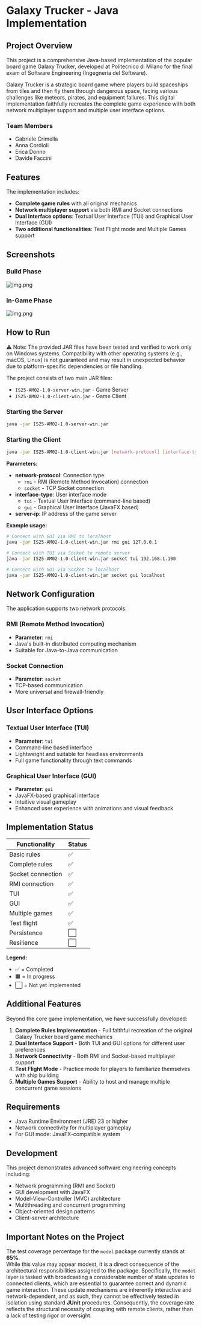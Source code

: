# Galaxy Trucker - Java Implementation

## Project Overview

This project is a comprehensive Java-based implementation of the popular board game Galaxy Trucker, developed at Politecnico di Milano for the final exam of Software Engineering (Ingegneria del Software).

Galaxy Trucker is a strategic board game where players build spaceships from tiles and then fly them through dangerous space, facing various challenges like meteors, pirates, and equipment failures. This digital implementation faithfully recreates the complete game experience with both network multiplayer support and multiple user interface options.

### Team Members
- Gabriele Crimella
- Anna Cordioli
- Erica Donno
- Davide Faccini

## Features

The implementation includes:
- **Complete game rules** with all original mechanics
- **Network multiplayer support** via both RMI and Socket connections
- **Dual interface options**: Textual User Interface (TUI) and Graphical User Interface (GUI)
- **Two additional functionalities**: Test Flight mode and Multiple Games support

## Screenshots
### Build Phase
![img.png](img/img.png)
### In-Game Phase
![img.png](img/inGame.png)

## How to Run
⚠️ Note: The provided JAR files have been tested and verified to work only on Windows systems.
Compatibility with other operating systems (e.g., macOS, Linux) is not guaranteed and may result in unexpected behavior due to platform-specific dependencies or file handling.

The project consists of two main JAR files:
- `IS25-AM02-1.0-server-win.jar` - Game Server
- `IS25-AM02-1.0-client-win.jar` - Game Client

### Starting the Server

```bash
java -jar IS25-AM02-1.0-server-win.jar
```

### Starting the Client

```bash
java -jar IS25-AM02-1.0-client-win.jar [network-protocol] [interface-type] [server-ip]
```

**Parameters:**
- **network-protocol**: Connection type
    - `rmi` - RMI (Remote Method Invocation) connection
    - `socket` - TCP Socket connection
- **interface-type**: User interface mode
    - `tui` - Textual User Interface (command-line based)
    - `gui` - Graphical User Interface (JavaFX based)
- **server-ip**: IP address of the game server

**Example usage:**
```bash
# Connect with GUI via RMI to localhost
java -jar IS25-AM02-1.0-client-win.jar rmi gui 127.0.0.1

# Connect with TUI via Socket to remote server
java -jar IS25-AM02-1.0-client-win.jar socket tui 192.168.1.100

# Connect with GUI via Socket to localhost
java -jar IS25-AM02-1.0-client-win.jar socket gui localhost
```

## Network Configuration

The application supports two network protocols:

### RMI (Remote Method Invocation)
- **Parameter**: `rmi`
- Java's built-in distributed computing mechanism
- Suitable for Java-to-Java communication

### Socket Connection
- **Parameter**: `socket`
- TCP-based communication
- More universal and firewall-friendly

## User Interface Options

### Textual User Interface (TUI)
- **Parameter**: `tui`
- Command-line based interface
- Lightweight and suitable for headless environments
- Full game functionality through text commands

### Graphical User Interface (GUI)
- **Parameter**: `gui`
- JavaFX-based graphical interface
- Intuitive visual gameplay
- Enhanced user experience with animations and visual feedback

## Implementation Status

| Functionality     | Status |
|-------------------|--------|
| Basic rules       | ✅     |
| Complete rules    | ✅     |
| Socket connection | ✅     |
| RMI connection    | ✅     |
| TUI               | ✅     |
| GUI               | ✅     |
| Multiple games    | ✅     |
| Test flight       | ✅     |
| Persistence       | ⬜     |
| Resilience        | ⬜     |

**Legend:**
- ✅ = Completed
- 🟧 = In progress
- ⬜ = Not yet implemented

## Additional Features

Beyond the core game implementation, we have successfully developed:

1. **Complete Rules Implementation** - Full faithful recreation of the original Galaxy Trucker board game mechanics
2. **Dual Interface Support** - Both TUI and GUI options for different user preferences
3. **Network Connectivity** - Both RMI and Socket-based multiplayer support
4. **Test Flight Mode** - Practice mode for players to familiarize themselves with ship building
5. **Multiple Games Support** - Ability to host and manage multiple concurrent game sessions

## Requirements

- Java Runtime Environment (JRE) 23 or higher
- Network connectivity for multiplayer gameplay
- For GUI mode: JavaFX-compatible system

## Development

This project demonstrates advanced software engineering concepts including:
- Network programming (RMI and Socket)
- GUI development with JavaFX
- Model-View-Controller (MVC) architecture
- Multithreading and concurrent programming
- Object-oriented design patterns
- Client-server architecture

## Important Notes on the Project

The test coverage percentage for the `model` package currently stands at **65%**.  
While this value may appear modest, it is a direct consequence of the architectural responsibilities assigned to the package.
Specifically, the `model` layer is tasked with broadcasting a considerable number of state updates to connected clients, which are essential to guarantee correct and dynamic game interaction. These update mechanisms are inherently interactive and network-dependent, and as such, they cannot be effectively tested in isolation using standard **JUnit** procedures.
Consequently, the coverage rate reflects the structural necessity of coupling with remote clients, rather than a lack of testing rigor or oversight.

